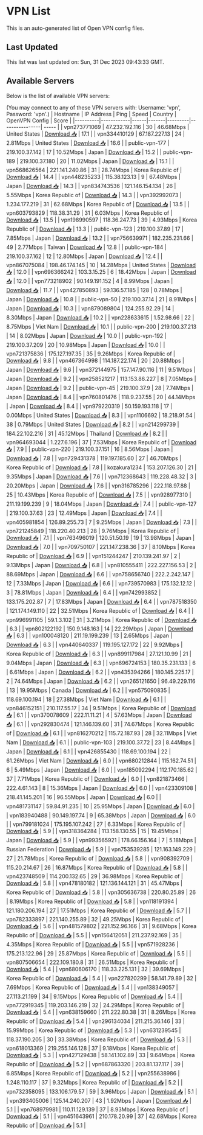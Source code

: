 # VPN List

This is an auto-generated list of Open VPN config files.

## Last Updated

This list was last updated on: Sun, 31 Dec 2023 09:43:33 GMT.

## Available Servers

Below is the list of available VPN servers:

(You may connect to any of these VPN servers with: Username: 'vpn', Password: 'vpn'.)
| Hostname | IP Address | Ping | Speed | Country | OpenVPN Config | Score |
|----------|------------|------|-------|---------|----------------| ----- |
| vpn273771069 | 47.232.192.116 | 30 | 46.68Mbps | United States | [Download 📥](./configs/server_0_US.ovpn) | 17.1 |
| vpn334410129 | 67.187.227.13 | 24 | 2.81Mbps | United States | [Download 📥](./configs/server_1_US.ovpn) | 16.6 |
| public-vpn-177 | 219.100.37.142 | 17 | 10.52Mbps | Japan | [Download 📥](./configs/server_2_JP.ovpn) | 15.2 |
| public-vpn-189 | 219.100.37.180 | 20 | 11.02Mbps | Japan | [Download 📥](./configs/server_3_JP.ovpn) | 15.1 |
| vpn568626564 | 221.141.240.86 | 31 | 28.74Mbps | Korea Republic of | [Download 📥](./configs/server_4_KR.ovpn) | 14.4 |
| vpn448235233 | 115.38.123.13 | 9 | 67.48Mbps | Japan | [Download 📥](./configs/server_5_JP.ovpn) | 14.3 |
| vpn834743536 | 121.146.154.134 | 26 | 5.55Mbps | Korea Republic of | [Download 📥](./configs/server_6_KR.ovpn) | 14.3 |
| vpn392992073 | 1.234.177.219 | 31 | 62.68Mbps | Korea Republic of | [Download 📥](./configs/server_7_KR.ovpn) | 13.5 |
| vpn603793829 | 118.38.31.29 | 31 | 6.03Mbps | Korea Republic of | [Download 📥](./configs/server_8_KR.ovpn) | 13.5 |
| vpn198990597 | 118.36.247.73 | 39 | 4.93Mbps | Korea Republic of | [Download 📥](./configs/server_9_KR.ovpn) | 13.3 |
| public-vpn-123 | 219.100.37.89 | 17 | 7.85Mbps | Japan | [Download 📥](./configs/server_10_JP.ovpn) | 13.2 |
| vpn756639971 | 182.235.231.66 | 49 | 2.77Mbps | Taiwan | [Download 📥](./configs/server_11_TW.ovpn) | 12.8 |
| public-vpn-184 | 219.100.37.162 | 12 | 12.80Mbps | Japan | [Download 📥](./configs/server_12_JP.ovpn) | 12.4 |
| vpn867075084 | 198.46.174.145 | 10 | 14.28Mbps | United States | [Download 📥](./configs/server_13_US.ovpn) | 12.0 |
| vpn696366242 | 103.3.15.25 | 6 | 18.42Mbps | Japan | [Download 📥](./configs/server_14_JP.ovpn) | 12.0 |
| vpn773218902 | 90.149.191.152 | 4 | 8.99Mbps | Japan | [Download 📥](./configs/server_15_JP.ovpn) | 11.7 |
| vpn427850893 | 59.136.57.185 | 128 | 0.78Mbps | Japan | [Download 📥](./configs/server_16_JP.ovpn) | 10.8 |
| public-vpn-50 | 219.100.37.14 | 21 | 8.91Mbps | Japan | [Download 📥](./configs/server_17_JP.ovpn) | 10.3 |
| vpn879089804 | 124.255.92.29 | 14 | 8.30Mbps | Japan | [Download 📥](./configs/server_18_JP.ovpn) | 10.2 |
| vpn228633615 | 1.52.98.66 | 22 | 8.75Mbps | Viet Nam | [Download 📥](./configs/server_19_VN.ovpn) | 10.1 |
| public-vpn-200 | 219.100.37.213 | 14 | 8.02Mbps | Japan | [Download 📥](./configs/server_20_JP.ovpn) | 10.0 |
| public-vpn-192 | 219.100.37.209 | 20 | 10.98Mbps | Japan | [Download 📥](./configs/server_21_JP.ovpn) | 10.0 |
| vpn721375836 | 175.127.197.35 | 35 | 9.26Mbps | Korea Republic of | [Download 📥](./configs/server_22_KR.ovpn) | 9.8 |
| vpn467364998 | 114.187.22.174 | 20 | 20.88Mbps | Japan | [Download 📥](./configs/server_23_JP.ovpn) | 9.6 |
| vpn372144975 | 157.147.90.116 | 11 | 9.51Mbps | Japan | [Download 📥](./configs/server_24_JP.ovpn) | 9.2 |
| vpn258521217 | 113.153.86.227 | 8 | 7.05Mbps | Japan | [Download 📥](./configs/server_25_JP.ovpn) | 9.2 |
| public-vpn-45 | 219.100.37.9 | 28 | 7.74Mbps | Japan | [Download 📥](./configs/server_26_JP.ovpn) | 8.4 |
| vpn760801476 | 118.9.237.55 | 20 | 44.14Mbps | Japan | [Download 📥](./configs/server_27_JP.ovpn) | 8.4 |
| vpn979220319 | 50.159.193.118 | 17 | 0.00Mbps | United States | [Download 📥](./configs/server_28_US.ovpn) | 8.3 |
| vpn1106692 | 18.218.91.54 | 38 | 0.79Mbps | United States | [Download 📥](./configs/server_29_US.ovpn) | 8.2 |
| vpn214299739 | 184.22.102.216 | 31 | 45.12Mbps | Thailand | [Download 📥](./configs/server_30_TH.ovpn) | 8.2 |
| vpn964693044 | 1.227.6.196 | 37 | 7.53Mbps | Korea Republic of | [Download 📥](./configs/server_31_KR.ovpn) | 7.9 |
| public-vpn-220 | 219.100.37.151 | 16 | 8.56Mbps | Japan | [Download 📥](./configs/server_32_JP.ovpn) | 7.8 |
| vpn729431378 | 119.197.185.60 | 27 | 46.70Mbps | Korea Republic of | [Download 📥](./configs/server_33_KR.ovpn) | 7.8 |
| kozakura1234 | 153.207.126.30 | 21 | 9.35Mbps | Japan | [Download 📥](./configs/server_34_JP.ovpn) | 7.6 |
| vpn712368643 | 119.228.48.32 | 3 | 20.20Mbps | Japan | [Download 📥](./configs/server_35_JP.ovpn) | 7.6 |
| vpn316785296 | 222.118.97.88 | 25 | 10.43Mbps | Korea Republic of | [Download 📥](./configs/server_36_KR.ovpn) | 7.5 |
| vpn928977310 | 211.19.199.239 | 9 | 18.04Mbps | Japan | [Download 📥](./configs/server_37_JP.ovpn) | 7.4 |
| public-vpn-127 | 219.100.37.63 | 23 | 12.49Mbps | Japan | [Download 📥](./configs/server_38_JP.ovpn) | 7.4 |
| vpn405981854 | 126.89.255.73 | 7 | 9.25Mbps | Japan | [Download 📥](./configs/server_39_JP.ovpn) | 7.3 |
| vpn721245849 | 118.220.40.213 | 28 | 9.76Mbps | Korea Republic of | [Download 📥](./configs/server_40_KR.ovpn) | 7.1 |
| vpn763496019 | 120.51.50.19 | 19 | 13.98Mbps | Japan | [Download 📥](./configs/server_41_JP.ovpn) | 7.0 |
| vpn709750107 | 221.147.238.36 | 37 | 8.10Mbps | Korea Republic of | [Download 📥](./configs/server_42_KR.ovpn) | 6.9 |
| vpn151244247 | 210.139.241.97 | 2 | 9.13Mbps | Japan | [Download 📥](./configs/server_43_JP.ovpn) | 6.8 |
| vpn810555411 | 222.227.156.53 | 2 | 88.69Mbps | Japan | [Download 📥](./configs/server_44_JP.ovpn) | 6.6 |
| vpn758656740 | 222.2.242.147 | 12 | 7.33Mbps | Japan | [Download 📥](./configs/server_45_JP.ovpn) | 6.6 |
| vpn739570983 | 175.132.12.12 | 3 | 78.81Mbps | Japan | [Download 📥](./configs/server_46_JP.ovpn) | 6.4 |
| vpn742993852 | 133.175.202.87 | 7 | 17.83Mbps | Japan | [Download 📥](./configs/server_47_JP.ovpn) | 6.4 |
| vpn787518350 | 121.174.149.110 | 22 | 32.51Mbps | Korea Republic of | [Download 📥](./configs/server_48_KR.ovpn) | 6.4 |
| vpn996991105 | 59.1.3.102 | 31 | 3.21Mbps | Korea Republic of | [Download 📥](./configs/server_49_KR.ovpn) | 6.3 |
| vpn802122192 | 150.9.148.163 | 14 | 22.29Mbps | Japan | [Download 📥](./configs/server_50_JP.ovpn) | 6.3 |
| vpn100048120 | 211.19.199.239 | 13 | 2.65Mbps | Japan | [Download 📥](./configs/server_51_JP.ovpn) | 6.3 |
| vpn440640337 | 119.195.127.172 | 22 | 9.92Mbps | Korea Republic of | [Download 📥](./configs/server_52_KR.ovpn) | 6.3 |
| vpn899117984 | 27.121.10.99 | 21 | 9.04Mbps | Japan | [Download 📥](./configs/server_53_JP.ovpn) | 6.3 |
| vpn696724153 | 180.35.231.133 | 6 | 6.61Mbps | Japan | [Download 📥](./configs/server_54_JP.ovpn) | 6.2 |
| vpn435394266 | 180.145.225.17 | 2 | 74.64Mbps | Japan | [Download 📥](./configs/server_55_JP.ovpn) | 6.2 |
| vpn265121650 | 96.49.229.116 | 13 | 19.95Mbps | Canada | [Download 📥](./configs/server_56_CA.ovpn) | 6.2 |
| vpn575090835 | 118.69.100.194 | 18 | 27.38Mbps | Viet Nam | [Download 📥](./configs/server_57_VN.ovpn) | 6.1 |
| vpn846152151 | 210.117.55.17 | 34 | 9.51Mbps | Korea Republic of | [Download 📥](./configs/server_58_KR.ovpn) | 6.1 |
| vpn370078609 | 222.11.11.21 | 4 | 57.63Mbps | Japan | [Download 📥](./configs/server_59_JP.ovpn) | 6.1 |
| vpn292830474 | 121.146.139.60 | 31 | 74.67Mbps | Korea Republic of | [Download 📥](./configs/server_60_KR.ovpn) | 6.1 |
| vpn816270212 | 115.72.187.93 | 28 | 32.11Mbps | Viet Nam | [Download 📥](./configs/server_61_VN.ovpn) | 6.1 |
| public-vpn-103 | 219.100.37.72 | 23 | 8.44Mbps | Japan | [Download 📥](./configs/server_62_JP.ovpn) | 6.1 |
| vpn426855430 | 118.69.100.194 | 22 | 61.26Mbps | Viet Nam | [Download 📥](./configs/server_63_VN.ovpn) | 6.0 |
| vpn680212844 | 115.162.74.51 | 6 | 5.49Mbps | Japan | [Download 📥](./configs/server_64_JP.ovpn) | 6.0 |
| vpn185092294 | 112.170.185.62 | 37 | 7.71Mbps | Korea Republic of | [Download 📥](./configs/server_65_KR.ovpn) | 6.0 |
| vpn821873466 | 222.4.61.143 | 8 | 15.36Mbps | Japan | [Download 📥](./configs/server_66_JP.ovpn) | 6.0 |
| vpn423309108 | 218.41.145.201 | 16 | 96.55Mbps | Japan | [Download 📥](./configs/server_67_JP.ovpn) | 6.0 |
| vpn481731147 | 59.84.91.235 | 10 | 25.95Mbps | Japan | [Download 📥](./configs/server_68_JP.ovpn) | 6.0 |
| vpn183940488 | 90.149.197.74 | 9 | 65.38Mbps | Japan | [Download 📥](./configs/server_69_JP.ovpn) | 6.0 |
| vpn799181024 | 175.195.107.242 | 27 | 6.33Mbps | Korea Republic of | [Download 📥](./configs/server_70_KR.ovpn) | 5.9 |
| vpn318364284 | 113.158.130.55 | 15 | 19.45Mbps | Japan | [Download 📥](./configs/server_71_JP.ovpn) | 5.9 |
| vpn993565921 | 178.66.156.164 | 7 | 5.18Mbps | Russian Federation | [Download 📥](./configs/server_72_RU.ovpn) | 5.9 |
| vpn753539285 | 121.163.149.229 | 27 | 21.78Mbps | Korea Republic of | [Download 📥](./configs/server_73_KR.ovpn) | 5.8 |
| vpn908392709 | 115.20.214.67 | 26 | 16.87Mbps | Korea Republic of | [Download 📥](./configs/server_74_KR.ovpn) | 5.8 |
| vpn423748509 | 114.200.132.65 | 29 | 36.98Mbps | Korea Republic of | [Download 📥](./configs/server_75_KR.ovpn) | 5.8 |
| vpn478180182 | 121.136.144.121 | 31 | 45.47Mbps | Korea Republic of | [Download 📥](./configs/server_76_KR.ovpn) | 5.8 |
| vpn305636738 | 220.80.25.89 | 26 | 8.19Mbps | Korea Republic of | [Download 📥](./configs/server_77_KR.ovpn) | 5.8 |
| vpn118191394 | 121.180.206.194 | 27 | 17.51Mbps | Korea Republic of | [Download 📥](./configs/server_78_KR.ovpn) | 5.7 |
| vpn782333897 | 221.140.255.89 | 32 | 49.25Mbps | Korea Republic of | [Download 📥](./configs/server_79_KR.ovpn) | 5.6 |
| vpn481579802 | 221.152.96.166 | 31 | 9.68Mbps | Korea Republic of | [Download 📥](./configs/server_80_KR.ovpn) | 5.5 |
| vpn156412051 | 211.237.92.169 | 35 | 4.35Mbps | Korea Republic of | [Download 📥](./configs/server_81_KR.ovpn) | 5.5 |
| vpn571928236 | 175.213.122.96 | 29 | 25.87Mbps | Korea Republic of | [Download 📥](./configs/server_82_KR.ovpn) | 5.5 |
| vpn807506654 | 222.109.180.8 | 31 | 26.51Mbps | Korea Republic of | [Download 📥](./configs/server_83_KR.ovpn) | 5.4 |
| vpn680606170 | 118.33.225.131 | 32 | 39.69Mbps | Korea Republic of | [Download 📥](./configs/server_84_KR.ovpn) | 5.4 |
| vpn227820299 | 58.141.79.89 | 32 | 7.69Mbps | Korea Republic of | [Download 📥](./configs/server_85_KR.ovpn) | 5.4 |
| vpn138349057 | 27.113.21.199 | 34 | 9.15Mbps | Korea Republic of | [Download 📥](./configs/server_86_KR.ovpn) | 5.4 |
| vpn772919345 | 119.203.146.219 | 32 | 24.29Mbps | Korea Republic of | [Download 📥](./configs/server_87_KR.ovpn) | 5.4 |
| vpn638159660 | 211.222.80.38 | 31 | 8.26Mbps | Korea Republic of | [Download 📥](./configs/server_88_KR.ovpn) | 5.4 |
| vpn296134034 | 211.215.36.146 | 33 | 15.99Mbps | Korea Republic of | [Download 📥](./configs/server_89_KR.ovpn) | 5.3 |
| vpn631239545 | 118.37.190.205 | 30 | 33.38Mbps | Korea Republic of | [Download 📥](./configs/server_90_KR.ovpn) | 5.3 |
| vpn618013369 | 219.255.146.128 | 37 | 9.18Mbps | Korea Republic of | [Download 📥](./configs/server_91_KR.ovpn) | 5.3 |
| vpn427129438 | 58.141.102.89 | 33 | 9.64Mbps | Korea Republic of | [Download 📥](./configs/server_92_KR.ovpn) | 5.2 |
| vpn687863320 | 203.81.137.117 | 39 | 6.85Mbps | Korea Republic of | [Download 📥](./configs/server_93_KR.ovpn) | 5.2 |
| vpn255638986 | 1.248.110.117 | 37 | 9.32Mbps | Korea Republic of | [Download 📥](./configs/server_94_KR.ovpn) | 5.2 |
| vpn732358095 | 133.106.179.57 | 59 | 3.96Mbps | Japan | [Download 📥](./configs/server_95_JP.ovpn) | 5.1 |
| vpn393405006 | 125.14.240.207 | 43 | 1.92Mbps | Japan | [Download 📥](./configs/server_96_JP.ovpn) | 5.1 |
| vpn768979981 | 110.11.129.139 | 37 | 8.93Mbps | Korea Republic of | [Download 📥](./configs/server_97_KR.ovpn) | 5.1 |
| vpn451643961 | 210.178.20.99 | 37 | 42.68Mbps | Korea Republic of | [Download 📥](./configs/server_98_KR.ovpn) | 5.1 |
